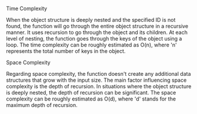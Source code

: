 Time Complexity

When the object structure is deeply nested and the specified ID is not found, the function will go through the entire object structure in a recursive manner. It uses recursion to go through the object and its children. At each level of nesting, the function goes through the keys of the object using a loop.
The time complexity can be roughly estimated as
O(n),
where 'n' represents the total number of keys in the object.

Space Complexity

Regarding space complexity, the function doesn't create any additional data structures that grow with the input size. The main factor influencing space complexity is the depth of recursion. In situations where the object structure is deeply nested, the depth of recursion can be significant.
The space complexity can be roughly estimated as
O(d),
where 'd' stands for the maximum depth of recursion.
